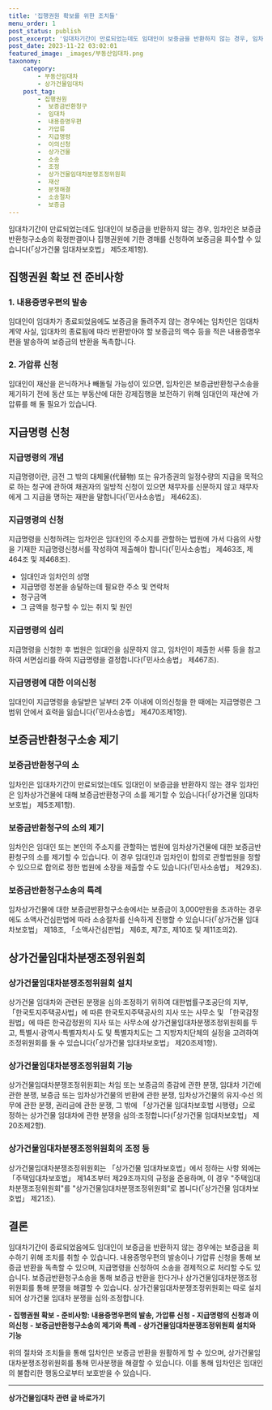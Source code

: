 ```yaml
---
title: '집행권원 확보를 위한 조치들'
menu_order: 1
post_status: publish
post_excerpt: '임대차기간이 만료되었는데도 임대인이 보증금을 반환하지 않는 경우, 임차인은 보증금반환청구소송의 확정판결이나 집행권원에 기한 경매를 신청하여 보증금을 회수할 수 있습니다  상가건물 임대차보호법  제5조제1항 .'
post_date: 2023-11-22 03:02:01
featured_image: _images/부동산임대차.png
taxonomy:
    category:
        - 부동산임대차
        - 상가건물임대차
    post_tag:
        - 집행권원
        -  보증금반환청구
        -  임대차
        -  내용증명우편
        -  가압류
        -  지급명령
        -  이의신청
        -  상가건물
        -  소송
        -  조정
        -  상가건물임대차분쟁조정위원회
        -  재산
        -  분쟁해결
        -  소송절차
        -  보증금
---
```



임대차기간이 만료되었는데도 임대인이 보증금을 반환하지 않는 경우, 임차인은 보증금반환청구소송의 확정판결이나 집행권원에 기한 경매를 신청하여 보증금을 회수할 수 있습니다(「상가건물 임대차보호법」 제5조제1항).

## 집행권원 확보 전 준비사항

### 1. 내용증명우편의 발송

임대인이 임대차가 종료되었음에도 보증금을 돌려주지 않는 경우에는 임차인은 임대차계약 사실, 임대차의 종료됨에 따라 반환받아야 할 보증금의 액수 등을 적은 내용증명우편을 발송하여 보증금의 반환을 독촉합니다.

### 2. 가압류 신청

임대인이 재산을 은닉하거나 빼돌릴 가능성이 있으면, 임차인은 보증금반환청구소송을 제기하기 전에 동산 또는 부동산에 대한 강제집행을 보전하기 위해 임대인의 재산에 가압류를 해 둘 필요가 있습니다.

## 지급명령 신청

### 지급명령의 개념

지급명령이란, 금전 그 밖의 대체물(代替物) 또는 유가증권의 일정수량의 지급을 목적으로 하는 청구에 관하여 채권자의 일방적 신청이 있으면 채무자를 신문하지 않고 채무자에게 그 지급을 명하는 재판을 말합니다(「민사소송법」 제462조).

### 지급명령의 신청

지급명령을 신청하려는 임차인은 임대인의 주소지를 관할하는 법원에 가서 다음의 사항을 기재한 지급명령신청서를 작성하여 제출해야 합니다(「민사소송법」 제463조, 제464조 및 제468조).

- 임대인과 임차인의 성명
- 지급명령 정본을 송달하는데 필요한 주소 및 연락처
- 청구금액
- 그 금액을 청구할 수 있는 취지 및 원인

### 지급명령의 심리

지급명령을 신청한 후 법원은 임대인을 심문하지 않고, 임차인이 제출한 서류 등을 참고하여 서면심리를 하여 지급명령을 결정합니다(「민사소송법」 제467조).

### 지급명령에 대한 이의신청

임대인이 지급명령을 송달받은 날부터 2주 이내에 이의신청을 한 때에는 지급명령은 그 범위 안에서 효력을 잃습니다(「민사소송법」 제470조제1항).

## 보증금반환청구소송 제기

### 보증금반환청구의 소

임차인은 임대차기간이 만료되었는데도 임대인이 보증금을 반환하지 않는 경우 임차인은 임차상가건물에 대해 보증금반환청구의 소를 제기할 수 있습니다(「상가건물 임대차보호법」 제5조제1항).

### 보증금반환청구의 소의 제기

임차인은 임대인 또는 본인의 주소지를 관할하는 법원에 임차상가건물에 대한 보증금반환청구의 소를 제기할 수 있습니다. 이 경우 임대인과 임차인이 합의로 관할법원을 정할 수 있으므로 합의로 정한 법원에 소장을 제출할 수도 있습니다(「민사소송법」 제29조).

### 보증금반환청구소송의 특례

임차상가건물에 대한 보증금반환청구소송에서는 보증금이 3,000만원을 초과하는 경우에도 소액사건심판법에 따라 소송절차를 신속하게 진행할 수 있습니다(「상가건물 임대차보호법」 제18조, 「소액사건심판법」 제6조, 제7조, 제10조 및 제11조의2).

## 상가건물임대차분쟁조정위원회

### 상가건물임대차분쟁조정위원회 설치

상가건물 임대차와 관련된 분쟁을 심의·조정하기 위하여 대한법률구조공단의 지부, 「한국토지주택공사법」에 따른 한국토지주택공사의 지사 또는 사무소 및 「한국감정원법」에 따른 한국감정원의 지사 또는 사무소에 상가건물임대차분쟁조정위원회를 두고, 특별시·광역시·특별자치시·도 및 특별자치도는 그 지방자치단체의 실정을 고려하여 조정위원회를 둘 수 있습니다(「상가건물 임대차보호법」 제20조제1항).

### 상가건물임대차분쟁조정위원회 기능

상가건물임대차분쟁조정위원회는 차임 또는 보증금의 증감에 관한 분쟁, 임대차 기간에 관한 분쟁, 보증금 또는 임차상가건물의 반환에 관한 분쟁, 임차상가건물의 유지·수선 의무에 관한 분쟁, 권리금에 관한 분쟁, 그 밖에 「상가건물 임대차보호법 시행령」으로 정하는 상가건물 임대차에 관한 분쟁을 심의·조정합니다(「상가건물 임대차보호법」 제20조제2항).

### 상가건물임대차분쟁조정위원회의 조정 등

상가건물임대차분쟁조정위원회는 「상가건물 임대차보호법」에서 정하는 사항 외에는 「주택임대차보호법」 제14조부터 제29조까지의 규정을 준용하며, 이 경우 "주택임대차분쟁조정위원회"를 "상가건물임대차분쟁조정위원회"로 봅니다(「상가건물 임대차보호법」 제21조).

## 결론

임대차기간이 종료되었음에도 임대인이 보증금을 반환하지 않는 경우에는 보증금을 회수하기 위해 조치를 취할 수 있습니다. 내용증명우편의 발송이나 가압류 신청을 통해 보증금 반환을 독촉할 수 있으며, 지급명령을 신청하여 소송을 경제적으로 처리할 수도 있습니다. 보증금반환청구소송을 통해 보증금 반환을 한다거나 상가건물임대차분쟁조정위원회를 통해 분쟁을 해결할 수 있습니다. 상가건물임대차분쟁조정위원회는 따로 설치되어 상가건물 임대차 분쟁을 심의·조정합니다.

**- 집행권원 확보**
**- 준비사항: 내용증명우편의 발송, 가압류 신청**
**- 지급명령의 신청과 이의신청**
**- 보증금반환청구소송의 제기와 특례**
**- 상가건물임대차분쟁조정위원회 설치와 기능**

위의 절차와 조치들을 통해 임차인은 보증금 반환을 원활하게 할 수 있으며, 상가건물임대차분쟁조정위원회를 통해 민사분쟁을 해결할 수 있습니다. 이를 통해 임차인은 임대인의 불합리한 행동으로부터 보호받을 수 있습니다.
<!-- wp:separator -->
<hr class="wp-block-separator has-alpha-channel-opacity"/>
<!-- /wp:separator -->

<!-- wp:group {"backgroundColor":"base","layout":{"type":"constrained"}} -->
<div class="wp-block-group has-base-background-color has-background"><!-- wp:paragraph {"align":"center","fontSize":"medium"} -->
<p class="has-text-align-center has-large-font-size"><strong>상가건물임대차 관련 글 바로가기</strong></p>
<!-- /wp:paragraph -->


<!-- wp:latest-posts
{"categories":[{"id":22580,"count":19,"description":"","link":"https://uknowlaw.com/category/%ec%83%81%ea%b0%80%ea%b1%b4%eb%ac%bc%ec%9e%84%eb%8c%80%ec%b0%a8/","name":"상가건물임대차","slug":"상가건물임대차","taxonomy":"category","parent":0,"meta":[],"_links":{"self":[{"href":"https://uknowlaw.com/wp-json/wp/v2/categories/22580"}],"collection":[{"href":"https://uknowlaw.com/wp-json/wp/v2/categories"}],"about":[{"href":"https://uknowlaw.com/wp-json/wp/v2/taxonomies/category"}],"wp:post_type":[{"href":"https://uknowlaw.com/wp-json/wp/v2/posts?categories=22580"}],"curies":[{"name":"wp","href":"https://api.w.org/{rel}","templated":true}]}}],"postsToShow":100,"excerptLength":28,"postLayout":"grid","columns":2,"featuredImageAlign":"left","featuredImageSizeSlug":"large","fontSize":"small"} /--></div>
<!-- /wp:group -->